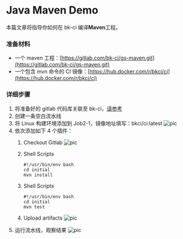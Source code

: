 # Java Maven Demo

本篇文章将指导你如何在 bk-ci 编译**Maven**工程。

### 准备材料 <a id="&#x51C6;&#x5907;&#x6750;&#x6599;"></a>

* 一个 maven 工程：[https://gitlab.com/bk-ci/gs-maven.git](https://gitlab.com/bk-ci/gs-maven.git)
* 一个包含 mvn 命令的 CI 镜像：[https://hub.docker.com/r/bkci/ci](https://hub.docker.com/r/bkci/ci)

### 详细步骤 <a id="&#x8BE6;&#x7EC6;&#x6B65;&#x9AA4;"></a>

1. 将准备好的 gitlab 代码库关联至 bk-ci，[请参考](../link-first-repo.md)
2. 创建一条空白流水线
3. 将 Linux 构建环境添加到 Job2-1，镜像地址填写：bkci/ci:latest ![pic](https://bkdocs-1252002024.file.myqcloud.com/ZH/6.0/%E6%8C%81%E7%BB%AD%E9%9B%86%E6%88%90%E5%B9%B3%E5%8F%B0/%E4%BA%A7%E5%93%81%E7%99%BD%E7%9A%AE%E4%B9%A6/assets/examples_java_1.png)
4. 依次添加如下 4 个插件：
   1. Checkout Gitlab ![pic](https://bkdocs-1252002024.file.myqcloud.com/ZH/6.0/%E6%8C%81%E7%BB%AD%E9%9B%86%E6%88%90%E5%B9%B3%E5%8F%B0/%E4%BA%A7%E5%93%81%E7%99%BD%E7%9A%AE%E4%B9%A6/assets/quickstart_4.png)
   2. Shell Scripts

      ```text
      #!/usr/bin/env bash
      cd initial
      mvn install
      ```

   3. Shell Scripts

      ```text
      #!/usr/bin/env bash
      cd initial
      mvn test
      ```

   4. Upload artifacts ![pic](https://bkdocs-1252002024.file.myqcloud.com/ZH/6.0/%E6%8C%81%E7%BB%AD%E9%9B%86%E6%88%90%E5%B9%B3%E5%8F%B0/%E4%BA%A7%E5%93%81%E7%99%BD%E7%9A%AE%E4%B9%A6/assets/examples_java_2.png)
5. 运行流水线，观察结果 ![pic](https://bkdocs-1252002024.file.myqcloud.com/ZH/6.0/%E6%8C%81%E7%BB%AD%E9%9B%86%E6%88%90%E5%B9%B3%E5%8F%B0/%E4%BA%A7%E5%93%81%E7%99%BD%E7%9A%AE%E4%B9%A6/assets/examples_java_3.png)


